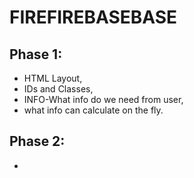 # FIREFIREBASEBASE

## Phase 1: 
* HTML Layout, 
* IDs and Classes, 
* INFO-What info do we need from user, 
* what info can calculate on the fly.

## Phase 2:
* 